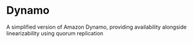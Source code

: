 Dynamo
======

A simplified version of Amazon Dynamo, providing availability alongside linearizability using quorum replication
